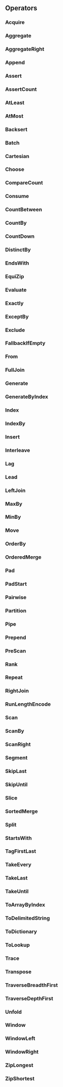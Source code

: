 ## Operators

### Acquire

### Aggregate

### AggregateRight

### Append

### Assert

### AssertCount

### AtLeast

### AtMost

### Backsert

### Batch

### Cartesian

### Choose

### CompareCount

### Consume

### CountBetween

### CountBy

### CountDown

### DistinctBy

### EndsWith

### EquiZip

### Evaluate

### Exactly

### ExceptBy

### Exclude

### FallbackIfEmpty

### From

### FullJoin

### Generate

### GenerateByIndex

### Index

### IndexBy

### Insert

### Interleave

### Lag

### Lead

### LeftJoin

### MaxBy

### MinBy

### Move

### OrderBy

### OrderedMerge

### Pad

### PadStart

### Pairwise

### Partition

### Pipe

### Prepend

### PreScan

### Rank

### Repeat

### RightJoin

### RunLengthEncode

### Scan

### ScanBy

### ScanRight

### Segment

### SkipLast

### SkipUntil

### Slice

### SortedMerge

### Split

### StartsWith

### TagFirstLast

### TakeEvery

### TakeLast

### TakeUntil

### ToArrayByIndex

### ToDelimitedString

### ToDictionary

### ToLookup

### Trace

### Transpose

### TraverseBreadthFirst

### TraverseDepthFirst

### Unfold

### Window

### WindowLeft

### WindowRight

### ZipLongest

### ZipShortest